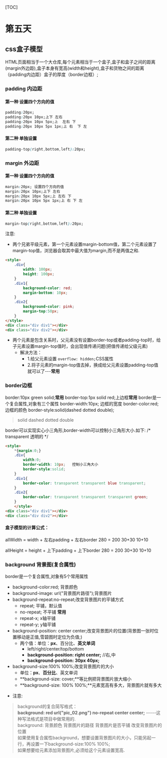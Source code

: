 [TOC]
# 第五天
## css盒子模型
HTML页面相当于一个大仓库,每个元素相当于一个盒子,盒子和盒子之间的距离(margin外边距),盒子本身有宽高(width和height),盒子和货物之间的距离（padding内边距）盒子的厚度（border边框）;
### padding  内边距
#### 第一种 设置四个方向的值
```css
padding:20px; 
padding:20px 10px;上下 左右 
padding:20px 10px 5px;上  左右 下
padding:20px 10px 5px 1px;上 右  下 左
```
####  第二种 单独设置
```css
padding-top(right,bottom,left):20px;
```

### margin 外边距
#### 第一种 设置四个方向的值
```css
margin:20px; 设置四个方向的值
margin:20px 10px;上下 左右
margin:20px 10px 5px;上 左右 下
margin:20px 10px 5px 1px;上 右 下 左
```
####  第二种 单独设置
```css
margin-top(right,bottom,left):20px;
```
注意:
* 两个兄弟平级元素，第一个元素设置margin-bottom值，第二个元素设置了margin-top值，浏览器会取其中最大值为margin,而不是两值之和.
```html
<style>
	.div{
		width: 100px;
		height: 100px;
	}
    .div1{
        background-color: red;
        margin-bottom: 10px;
    }
    .div2{
        background-color: pink;
        margin-top:50px;
    }
</style>
<div class="div div1"></div>
<div class="div div2"></div>
```

* 两个元素是包含关系时，父元素没有设置border-top或者padding-top时，给子元素设置margin-top值时，会出现值传递问题(把值传递给父级元素)
	- 解决方法：
		- 1.给父元素设置 `overflow: hidden;`CSS属性
		- 2.将子元素的margin-top值去掉，换成给父元素设置padding-top值就可以了---**常用**


### border边框
border:10px green solid;**常用**
border-top:1px solid red;上边框**常用**
 border是一个复合属性,对象有三个属性
border-width:10px; 边框的宽度
border-color:red; 边框的颜色
border-style:solid(dashed dotted double);
> solid dashed dotted double 

border可以实现实心小三角形,border-width可以控制小三角形大小.如下:
/* transparent 透明的 */
```html
<style>
	*{margin:0;}
	.div{
		width:0;
		border-width: 10px;   控制小三角大小
		border-style:solid;
	}
	.div1{
		border-color: transparent transparent blue transparent; 
	}
	.div2{
		border-color: transparent transparent transparent green;
	}
    </style>
<div class="div	div1"></div>
<div class="div	div2"></div>
```

#### **盒子模型的计算公式：**
allWidth =  width + 左右padding + 左右border
280  =              200              30+30          10+10

allHeight = height + 上下padding + 上下border
280  =              200              30+30          10+10

### background 背景图(复合属性)
border是一个复合属性,对象有5个常用属性
- background-color:red; 背景颜色
- background-image: url("背景图片路径");背景图片
- background-repeat:no-repeat;改变背景图片的平铺方式
	- repeat; 平铺，默认值
	- no-repeat; 不平铺 **常用**
	- repeat-x; x轴平铺
	- repeat-y; y轴平铺
- background-position: center center;改变背景图片的位置(背景图一张时位置移动是正值,雪碧图时定位为负值;)
	- 两个值：单位：**px**、百分比、**英文单词**
		- left/right/center/top/bottom
		- **background-position: right center;** //右,中
		- **background-position: 30px 40px;**
-  background-size:100% 100%;改变背景图片的大小
	- 单位：**px**、**百分比**、英文单词
	- **background-size: cover;**等比例把背景图片放大缩小
	- **background-size: 100% 100%;**元素宽高有多大，背景图片就有多大
* 注意:
> background的复合简写格式：  
> **background: red url("pic_02.png") no-repeat center center;** -----这种写法格式是项目中做常用的.  
> background: 背景颜色  背景图片的路径  背景图片是否平铺   改变背景图片的位置  
> 如果使用复合属性background，想要设置背景图片的大小，只能另起一行，再设置一下background-size:100% 100%;  
> 如果想要给元素添加背景图片,必须给这个元素设置宽高.  

